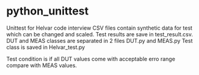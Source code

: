 # python_unittest
Unittest for Helvar code interview
CSV files contain synthetic data for test which can be changed and scaled.
Test results are save in test_result.csv.
DUT and MEAS classes are separated in 2 files DUT.py and MEAS.py
Test class is saved in Helvar_test.py

Test condition is if all DUT values come with acceptable erro range compare with MEAS values.